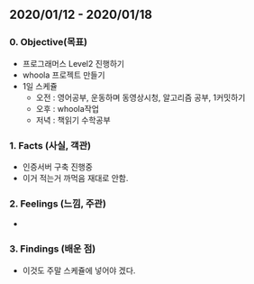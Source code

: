 ## 2020/01/12 - 2020/01/18

### 0. Objective(목표)

- 프로그래머스 Level2 진행하기
- whoola 프로젝트 만들기
- 1일 스케쥴
  - 오전 : 영어공부, 운동하며 동영상시청, 알고리즘 공부, 1커밋하기
  - 오후 : whoola작업
  - 저녁 : 책읽기 수학공부

### 1. Facts (사실, 객관)

- 인증서버 구축 진행중
- 이거 적는거 까먹음 재대로 안함.

### 2. Feelings (느낌, 주관)

- 

### 3. Findings (배운 점)

- 이것도 주말 스케쥴에 넣어야 겠다.
